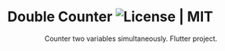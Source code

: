 # Double Counter ![License | MIT](https://img.shields.io/badge/license-MIT-blue.svg)

<div align="center"> Counter two variables simultaneously. Flutter project. </div>
